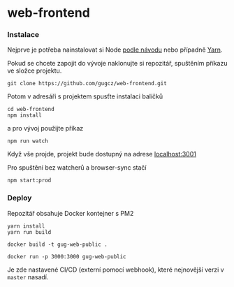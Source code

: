 # web-frontend

### Instalace
Nejprve je potřeba nainstalovat si Node [podle návodu](https://nodejs.org/en/download/package-manager/) nebo případně [Yarn](https://yarnpkg.com/en/).

Pokud se chcete zapojit do vývoje naklonujte si repozitář, spuštěním příkazu ve složce projektu.

```
git clone https://github.com/gugcz/web-frontend.git
```
Potom v adresáři s projektem spusťte instalaci balíčků

```
cd web-frontend
npm install
```

a pro vývoj použijte příkaz
```
npm run watch
```
Když vše projde, projekt bude dostupný na adrese [localhost:3001](http://localhost:3001)


Pro spuštění bez watcherů a browser-sync stačí
```
npm start:prod
```

### Deploy

Repozitář obsahuje Docker kontejner s PM2

```
yarn install
yarn run build

docker build -t gug-web-public .  

docker run -p 3000:3000 gug-web-public
```

Je zde nastavené CI/CD (externí pomocí webhook), které nejnovější verzi v `master` nasadí. 

